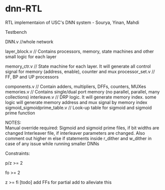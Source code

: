 # dnn-RTL
RTL implementaion of USC's DNN system - Sourya, Yinan, Mahdi

Testbench

DNN.v		//whole network

layer_block.v		// Contains processors, memory, state machines and other small logic for each layer

memory_ctr.v 		// State machine for each layer. It will generate all control signal for memory (address, enable), counter and mux
processor_set.v 	// FF, BP and UP processors

components.v		// Contain adders, multipliers, DFFs, counters, MUXes
memories.v			// Contains single/dual port memory (no parallel, parallel, many collections)
interleave.v		// DRP logic. It will generate memory index. some logic will generate memory address and mux signal by memory index
sigmoid_sigmoidprime_table.v		// Look-up table for sigmoid and sigmoid prime function



NOTES:			
Manual override required:
Sigmoid and sigmoid prime files, if bit widths are changed
Interleaver file, if interleaver parameters are changed. Also comment out higher m else if statements inside r_dither and w_dither in case of any issue while running smaller DNNs

Constraints:

p/z >= 2

fo >= 2

z >= fi [todo] add FFs for partial add to alleviate this

